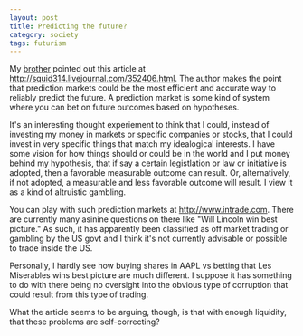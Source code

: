 ```yaml
---
layout: post
title: Predicting the future?
category: society
tags: futurism
---
```


My <a href="http://jonathan.graehl.org">brother</a> pointed out this
article at <a href="http://squid314.livejournal.com/352406.html">http://squid314.livejournal.com/352406.html</a>. The author
makes the point that prediction markets could be the most efficient
and accurate way to reliably predict the future. A prediction market
is some kind of system where you can bet on future outcomes based on
hypotheses.

It's an interesting thought experiement to think that I could, instead
of investing my money in markets or specific companies or stocks, that
I could invest in very specific things that match my idealogical
interests. I have some vision for how things should or could be in the
world and I put money behind my hypothesis, that if say a certain
legistlation or law or initiative is adopted, then a favorable
measurable outcome can result. Or, alternatively, if not adopted, a
measurable and less favorable outcome will result. I view it as a kind
of altruistic gambling.

You can play with such prediction markets at
<a href="http://www.intrade.com/">http://www.intrade.com</a>. There are currently many asinine questions on
there like "Will Lincoln win best picture." As such, it has apparently
been classified as off market trading or gambling by the US govt and I
think it's not currently advisable or possible to trade inside the US.

Personally, I hardly see how buying shares in AAPL vs betting that Les
Miserables wins best picture are much different. I suppose it has
something to do with there being no oversight into the obvious type of
corruption that could result from this type of trading.

What the article seems to be arguing, though, is that with enough
liquidity, that these problems are self-correcting?
